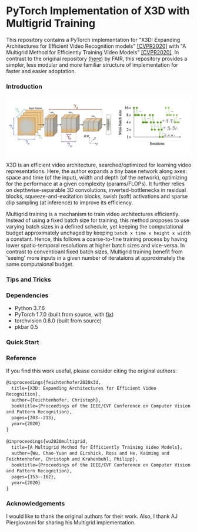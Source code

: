 # PyTorch Implementation of X3D with Multigrid Training

This repository contains a PyTorch implementation for "X3D: Expanding Architectures for Efficient Video Recognition models" [[CVPR2020]](http://openaccess.thecvf.com/content_CVPR_2020/papers/Feichtenhofer_X3D_Expanding_Architectures_for_Efficient_Video_Recognition_CVPR_2020_paper.pdf) with "A Multigrid Method for Efficiently Training Video Models" [[CVPR2020]](http://openaccess.thecvf.com/content_CVPR_2020/papers/Wu_A_Multigrid_Method_for_Efficiently_Training_Video_Models_CVPR_2020_paper.pdf). In contrast to the original repository [(here)](https://github.com/facebookresearch/SlowFast) by FAIR, this repository provides a simpler, less modular and more familiar structure of implementation for faster and easier adoptation. 

### Introduction

<img src="./fig/fig.png" width="1000">

X3D is an efficient video architecture, searched/optimized for learning video representations. Here, the author expands a tiny base network along axes: space and time (of the input), width and depth (of the network), optimizing for the performace at a given complexity (params/FLOPs). It further relies on depthwise-separable 3D convolutions, inverted-bottlenecks in residual blocks, squeeze-and-excitation blocks, swish (soft) activations and sparse clip sampling (at inference) to improve its efficiency.

Multigrid training is a mechanism to train video architectures efficiently. Instead of using a fixed batch size for training, this method proposes to use varying batch sizes in a defined schedule, yet keeping the computational budget approximately unchaged by keeping `batch x time x height x width` a constant. Hence, this follows a coarse-to-fine training process by having lower spatio-temporal resolutions at higher batch sizes and vice-versa. In contrast to conventioanl fixed batch sizes, Multigrid training benefit from 'seeing' more inputs in a given number of iterataions at approximately the same computaional budget.


### Tips and Tricks



### Dependencies

- Python 3.7.6
- PyTorch 1.7.0 (built from source, with [fix](https://github.com/pytorch/pytorch/pull/40801))
- torchvision 0.8.0 (built from source)
- pkbar 0.5

### Quick Start



### Reference

If you find this work useful, please consider citing the original authors:
```
@inproceedings{feichtenhofer2020x3d,
  title={X3D: Expanding Architectures for Efficient Video Recognition},
  author={Feichtenhofer, Christoph},
  booktitle={Proceedings of the IEEE/CVF Conference on Computer Vision and Pattern Recognition},
  pages={203--213},
  year={2020}
}

@inproceedings{wu2020multigrid,
  title={A Multigrid Method for Efficiently Training Video Models},
  author={Wu, Chao-Yuan and Girshick, Ross and He, Kaiming and Feichtenhofer, Christoph and Krahenbuhl, Philipp},
  booktitle={Proceedings of the IEEE/CVF Conference on Computer Vision and Pattern Recognition},
  pages={153--162},
  year={2020}
}
```

### Acknowledgements

I would like to thank the original authors for their work. Also, I thank AJ Piergiovanni for sharing his Multigrid implementation.


